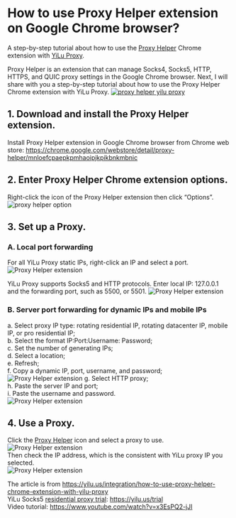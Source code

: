 # How to use Proxy Helper extension on Google Chrome browser?
A step-by-step tutorial about how to use the [Proxy Helper](https://yilu.us/integration/how-to-use-proxy-helper-chrome-extension-with-yilu-proxy) Chrome extension with [YiLu Proxy](https://yilu.us/).

Proxy Helper is an extension that can manage Socks4, Socks5, HTTP, HTTPS, and QUIC proxy settings in the Google Chrome browser.
Next, I will share with you a step-by-step tutorial about how to use the Proxy Helper Chrome extension with YiLu Proxy.
[![proxy helper yilu proxy](https://api.yilu.us/wp-content/uploads/2023/03/proxy-helper-1.png "proxy helper yilu proxy")](https://www.youtube.com/watch?v=x3EsPQ2-jJI)

## 1. Download and install the Proxy Helper extension.
Install Proxy Helper extension in Google Chrome browser from Chrome web store: https://chrome.google.com/webstore/detail/proxy-helper/mnloefcpaepkpmhaoipjkpikbnkmbnic
## 2. Enter Proxy Helper Chrome extension options.
Right-click the icon of the Proxy Helper extension then click “Options”.  
![proxy helper option](https://api.yilu.us/wp-content/uploads/2023/03/proxy-helper-option-2.png "proxy helper option")
## 3. Set up a Proxy.
### A. Local port forwarding  
For all YiLu Proxy static IPs, right-click an IP and select a port.
![Proxy Helper extension](https://api.yilu.us/wp-content/uploads/2023/03/proxy-helper-port-forwarding-3.png "Proxy Helper extension")

YiLu Proxy supports Socks5 and HTTP protocols.
Enter local IP: 127.0.0.1 and the forwarding port, such as 5500, or 5501.
![Proxy Helper extension](https://api.yilu.us/wp-content/uploads/2023/03/proxy-helper-proxy-setting-4.png "Proxy Helper extension")

### B. Server port forwarding for dynamic IPs and mobile IPs
a. Select proxy IP type: rotating residential IP, rotating datacenter IP, mobile IP, or pro residential IP;  
b. Select the format IP:Port:Username: Password;  
c. Set the number of generating IPs;  
d. Select a location;  
e. Refresh;  
f. Copy a dynamic IP, port, username, and password;  
![Proxy Helper extension](https://api.yilu.us/wp-content/uploads/2023/03/proxy-helper-copy-proxy-server-ip-port-5.png "Proxy Helper extension")
g. Select HTTP proxy;  
h. Paste the server IP and port;  
i. Paste the username and password.  
![Proxy Helper extension](https://api.yilu.us/wp-content/uploads/2023/03/proxy-helper-paste-username-password-6.png "Proxy Helper extension")  
## 4. Use a Proxy.  
Click the [Proxy Helper](https://www.youtube.com/watch?v=x3EsPQ2-jJI) icon and select a proxy to use.  
![Proxy Helper extension](https://api.yilu.us/wp-content/uploads/2023/03/proxy-helper-use-proxy-7.png "Proxy Helper extension")  
Then check the IP address, which is the consistent with YiLu proxy IP you selected.  
![Proxy Helper extension](https://api.yilu.us/wp-content/uploads/2023/03/proxy-helper-check-ip-address-8.png "Proxy Helper extension")  

The article is from https://yilu.us/integration/how-to-use-proxy-helper-chrome-extension-with-yilu-proxy  
YiLu Socks5 [residential proxy trial](https://yilu.us/trial): https://yilu.us/trial  
Video tutorial: https://www.youtube.com/watch?v=x3EsPQ2-jJI

